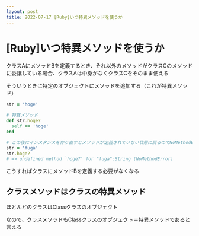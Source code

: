 ```yaml
---
layout: post
title: 2022-07-17 [Ruby]いつ特異メソッドを使うか
---
```


# [Ruby]いつ特異メソッドを使うか

クラスAにメソッドBを定義するとき、それ以外のメソッドがクラスCのメソッドに委譲している場合、クラスAは中身がなくクラスCをそのまま使える

そういうときに特定のオブジェクトにメソッドを追加する（これが特異メソッド）

```ruby
str = 'hoge'

# 特異メソッド
def str.hoge?
  self == 'hoge'
end

# この後にインスタンスを作り直すとメソッドが定義されていない状態に戻るのでNoMethodErrorが発生する
str = 'fuga'
str.hoge?
# => undefined method `hoge?' for "fuga":String (NoMethodError)
```

こうすればクラスにメソッドBを定義する必要がなくなる

## クラスメソッドはクラスの特異メソッド

ほとんどのクラスはClassクラスのオブジェクト

なので、クラスメソッドもClassクラスのオブジェクト＝特異メソッドであると言える

